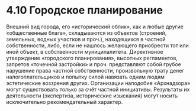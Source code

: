# 4.10 Городское планирование

Внешний вид города, его «исторический облик», как и любые другие «общественные блага», складываются из объектов \(строений, земельных, водных участков и проч.\), находящихся в частной собственности, либо, если не нашлось желающего приобрести тот или иной объект, в собственности муниципалитета. Директивное утверждение «городского планирования», высотных регламентов, запретов «точечной застройки» и проч. представляют собой грубое нарушение права частной собственности, произвольную трату денег налогоплательщиков и попытку силой навязать одним людям эстетические воззрения других. Организации наподобие «Архнадзора» могут существовать только за счёт частной инициативы. Результаты их деятельности \(экспертиза, исторические изыскания\) могут носить исключительно рекомендательный характер.

